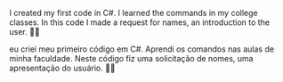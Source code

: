 I created my first code in C#. I learned the commands in my college classes. 
In this code I made a request for names, an introduction to the user. 🙋🏽

eu criei meu primeiro código em C#. Aprendi os comandos nas aulas de minha faculdade. 
Neste código fiz uma solicitação de nomes, uma apresentação do usuário. 🙋🏽
